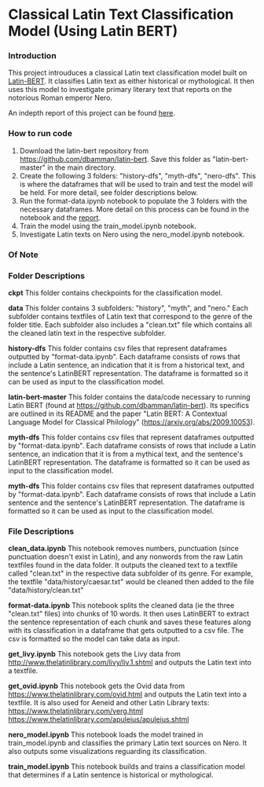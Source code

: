 # Classical Latin Text Classification Model (Using Latin BERT)

### Introduction
This project introuduces a classical Latin text classification model built on [Latin-BERT](https://github.com/dbamman/latin-bert). It classifies Latin text as either historical or mythological. It then uses this model to investigate primary literary text that reports on the notorious Roman emperor Nero.

An indepth report of this project can be found [here](report.pdf).

### How to run code
1. Download the latin-bert repository from https://github.com/dbamman/latin-bert. Save this folder as "latin-bert-master" in the main directory.
2. Create the following 3 folders: "history-dfs", "myth-dfs", "nero-dfs". This is where the dataframes that will be used to train and test the model will be held. For more detail, see folder descriptions below.
3. Run the format-data.ipynb notebook to populate the 3 folders with the necessary dataframes. More detail on this process can be found in the notebook and the [report](report.pdf).
4. Train the model using the train_model.ipynb notebook.
5. Investigate Latin texts on Nero using the nero_model.ipynb notebook.

### Of Note
  
### Folder Descriptions
**ckpt**
This folder contains checkpoints for the classification model.

**data**
This folder contains 3 subfolders: "history", "myth", and "nero." Each subfolder contains textfiles of Latin text that correspond to the genre of the folder title. Each subfolder also includes a "clean.txt" file which contains all the cleaned latin text in the respective subfolder.

**history-dfs**
This folder contains csv files that represent dataframes outputted by "format-data.ipynb". Each dataframe consists of rows that include a Latin sentence, an indication that it is from a historical text, and the sentence's LatinBERT representation. The dataframe is formatted so it can be used as input to the classification model.

**latin-bert-master**
This folder contains the data/code necessary to running Latin BERT (found at https://github.com/dbamman/latin-bert). Its specifics are outlined in its README and the paper "Latin BERT: A Contextual Language Model for Classical Philology" (https://arxiv.org/abs/2009.10053).

**myth-dfs**
This folder contains csv files that represent dataframes outputted by "format-data.ipynb". Each dataframe consists of rows that include a Latin sentence, an indication that it is from a mythical text, and the sentence's LatinBERT representation. The dataframe is formatted so it can be used as input to the classification model.

**myth-dfs**
This folder contains csv files that represent dataframes outputted by "format-data.ipynb". Each dataframe consists of rows that include a Latin sentence and the sentence's LatinBERT representation. The dataframe is formatted so it can be used as input to the classification model.
  
  
### File Descriptions
**clean_data.ipynb**
This notebook removes numbers, punctuation (since punctuation doesn't exist in Latin), and any nonwords from the raw Latin textfiles found in the data folder. It outputs the cleaned text to a textfile called "clean.txt" in the respective data subfolder of its genre. For example, the textfile "data/history/caesar.txt" would be cleaned then added to the file "data/history/clean.txt"

**format-data.ipynb**
This notebook splits the cleaned data (ie the three "clean.txt" files) into chunks of 10 words. It then uses LatinBERT to extract the sentence representation of each chunk and saves these features along with its classification in a dataframe that gets outputted to a csv file. The csv is formatted so the model can take data as input.

**get_livy.ipynb**
This notebook gets the Livy data from http://www.thelatinlibrary.com/livy/liv.1.shtml and outputs the Latin text into a textfile.

**get_ovid.ipynb**
This notebook gets the Ovid data from https://www.thelatinlibrary.com/ovid.html and outputs the Latin text into a textfile.
It is also used for Aeneid and other Latin Library texts:
https://www.thelatinlibrary.com/verg.html
https://www.thelatinlibrary.com/apuleius/apuleius.shtml

**nero_model.ipynb**
This notebook loads the model trained in train_model.ipynb and classifies the primary Latin text sources on Nero. It also outputs some visualizations reguarding its classification. 

**train_model.ipynb**
This notebook builds and trains a classification model that determines if a Latin sentence is historical or mythological.  
